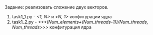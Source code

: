 Задание: реализовать сложение двух векторов.
1. task1_1.py - *<1, N>* и *<N, 1>* конфигурации ядра
2. task1_2.py - *<<<(Num_elements+(Num_threads-1))/Num_threads, Num_threads>>>* конфигурация ядра
